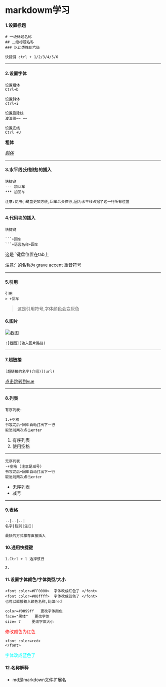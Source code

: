 # markdowm学习



#### 1.设置标题

```
# 一级标题名称
## 二级标题名称
### 以此类推到六级

快捷键 ctrl + 1/2/3/4/5/6
```

---

#### 2.设置字体

```
设置粗体
Ctrl+b

设置斜体
ctrl+i

设置删除线
波浪线~~ ~~

设置底线
Ctrl +U

```

**粗体**

*<u>斜体</u>*

---

#### 3.水平线(分割线)的插入

```
快捷键
--- 加回车
*** 加回车

注意:使用小键盘更加方便,回车后会换行,因为水平线占据了这一行所有位置
```

---

#### 4.代码块的插入

```
快捷键

​```+回车
​```+语言名称+回车
```

这是 `键盘位置在tab上

注意:` 的名称为 grave accent 重音符号

---

#### 5.引用

```
引用
> +回车
```

>这是引用符号,字体颜色会变灰色 

#### 6.图片

![截图]()

```
![截图](输入图片路径)
```

---

#### 7.超链接

```
[超链接的名字(介绍)](url)
```

[点击跳转到vue](https://router.vuejs.org/zh/installation.html)

---

#### 8.列表

```	
有序列表:

1.+空格
书写完后+回车自动打出下一行
取消则两次点击enter
```

1. 有序列表
2. 使用空格

---

```
无序列表
-+空格 (注意是减号)
书写完后+回车自动打出下一行
取消则两次点击enter
```

- 无序列表
- 减号

---

#### 9.表格

```
..|..|..|
名字|性别|生日|

最快的方式推荐直接插入
```

#### 10.通用快捷键

```
1.Ctrl + l 选择该行

2.
```

#### 11.设置字体颜色/字体类型/大小

```
<font color=#FF0000>  字体改成红色了 </font>   
<font color=#00ffff>  字体改成蓝色了 </font> 
也可以直接输入颜色名称,比如red

color=#0099ff   更改字体颜色
face="黑体"   更改字体
size= 7     更改字体大小
```

<font color=red> 修改颜色为红色 </font> 

```
<font color=red>
</font> 
```



<font size="" color=#00ffff face="黑体">  字体改成蓝色了 </font> 



#### 12.名称解释

- md是markdown文件扩展名

